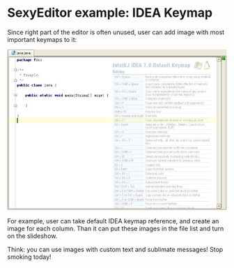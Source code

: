 # SexyEditor example: IDEA Keymap

Since right part of the editor is often unused, user can add
image with most important keymaps to it:

![](keymap.jpg)

For example, user can take default IDEA keymap reference,
and create an image for each column. Than it can put these images
in the file list and turn on the slideshow.

Think: you can use images with custom text and sublimate messages!
Stop smoking today!